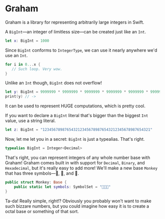 # Graham

Graham is a library for representing arbitrarily large integers in Swift.

A `BigInt`—an integer of limitless size—can be created just like an `Int`.
```swift
let x: BigInt = 1000
```
Since `BigInt` conforms to `IntegerType`, we can use it nearly anywhere we'd use an `Int`.
```swift
for i in 0...x {
   // Such loop. Very wow.
}
```
Unlike an `Int` though, `BigInt` does not overflow!
```swift
let y: BigInt = 9999999 * 9999999 * 9999999 * 9999999 * 9999999 * 9999999
print(y) // -> 
```
It can be used to represent HUGE computations, which is pretty cool.

If you want to declare a `BigInt` literal that's bigger than the biggest `Int` value, use a string literal.
```swift
let z: BigInt = "1234567898765432123456789876543212345678987654321"
```

Now, let me let you in a secret: `BigInt` is just a typealias. That's right.
```swift
typealias BigInt = Integer<Decimal>
```
That's right, you can represent integers of any whole number base with Graham! Graham comes built in with support for `Decimal`, `Binary`, and `Hexadecimal`, but it's really easy to add more! We'll make a new base `Monkey` that has three symbols—🙈, 🙉, and 🙊.
```swift
public struct Monkey: Base {
    public static let symbols: SymbolSet = "🙈🙉🙊"
}
```
Ta-da! Really simple, right!? Obviously you probably won't want to make such bizzare numbers, but you could imagine how easy it is to create a octal base or something of that sort.
